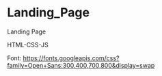 # Landing_Page
 
Landing Page 

HTML-CSS-JS

Font:
https://fonts.googleapis.com/css?family=Open+Sans:300,400,700,800&display=swap

